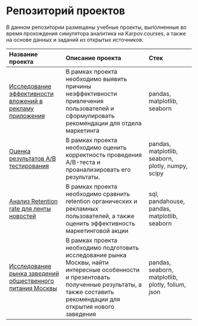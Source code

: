 # Репозиторий проектов

В данном репозитории размещены учебные проекты, выполненные во время прохождения симулятора аналитика на Karpov.courses, а также на основе данных и заданий из открытых источников.

| **Название проекта**                  | **Описание проекта**                                          | **Стек**                                 |
|:--------------------------------------|:--------------------------------------------------------------|:------------------------------------------------|
|[Исследование эффективности вложений в рекламу приложения](https://github.com/alexey-zamarin/Study_projects/tree/main/1.%20%D0%9F%D1%80%D0%BE%D0%B5%D0%BA%D1%82.%20%D0%98%D1%81%D1%81%D0%BB%D0%B5%D0%B4%D0%BE%D0%B2%D0%B0%D0%BD%D0%B8%D0%B5%20%D1%8D%D1%84%D1%84%D0%B5%D0%BA%D1%82%D0%B8%D0%B2%D0%BD%D0%BE%D1%81%D1%82%D0%B8%20%D0%B2%D0%BB%D0%BE%D0%B6%D0%B5%D0%BD%D0%B8%D0%B9%20%D0%B2%20%D1%80%D0%B5%D0%BA%D0%BB%D0%B0%D0%BC%D1%83)| В рамках проекта необходимо выявить причины неэффективности привлечения пользователей и сформулировать рекомендации для отдела маркетинга | pandas, matplotlib, seaborn|
|[Оценка результатов A/B тестирования](https://github.com/alexey-zamarin/Study_projects/tree/main/2.%20%D0%9F%D1%80%D0%BE%D0%B5%D0%BA%D1%82.%20%D0%9E%D1%86%D0%B5%D0%BD%D0%BA%D0%B0%20%D1%80%D0%B5%D0%B7%D1%83%D0%BB%D1%8C%D1%82%D0%B0%D1%82%D0%BE%D0%B2%20AB-%D1%82%D0%B5%D1%81%D1%82%D0%B8%D1%80%D0%BE%D0%B2%D0%B0%D0%BD%D0%B8%D1%8F)|В рамках проекта необходимо оценить корректность проведения A/B-теста и проанализировать его результаты.|pandas, matplotlib, seaborn, plotly, numpy, scipy|
|[Анализ Retention rate для ленты новостей](https://github.com/alexey-zamarin/Study_projects/tree/main/3.%20%D0%9F%D1%80%D0%BE%D0%B5%D0%BA%D1%82.%20%D0%90%D0%BD%D0%B0%D0%BB%D0%B8%D0%B7%20Retention%20rate%20%D0%B4%D0%BB%D1%8F%20%D0%BB%D0%B5%D0%BD%D1%82%D1%8B%20%D0%BD%D0%BE%D0%B2%D0%BE%D1%81%D1%82%D0%B5%D0%B9)|В рамках проекта необходимо сравнить retention органических и рекламных пользователей, а также оценить эффективность маркетинговой акции|sql, pandahouse, pandas, matplotlib, seaborn|
|[Исследование рынка заведений общественного питания Москвы](https://github.com/alexey-zamarin/Study_projects/tree/main/4.%20%D0%9F%D1%80%D0%BE%D0%B5%D0%BA%D1%82.%20%D0%98%D1%81%D1%81%D0%BB%D0%B5%D0%B4%D0%BE%D0%B2%D0%B0%D0%BD%D0%B8%D0%B5%20%D1%80%D1%8B%D0%BD%D0%BA%D0%B0%20%D0%B7%D0%B0%D0%B2%D0%B5%D0%B4%D0%B5%D0%BD%D0%B8%D0%B9%20%D0%BE%D0%B1%D1%89%D0%B5%D1%81%D1%82%D0%B2%D0%B5%D0%BD%D0%BD%D0%BE%D0%B3%D0%BE%20%D0%BF%D0%B8%D1%82%D0%B0%D0%BD%D0%B8%D1%8F%20%D0%9C%D0%BE%D1%81%D0%BA%D0%B2%D1%8B)|В рамках проекта необходимо подготовить исследование рынка Москвы, найти интересные особенности и презентовать полученные результаты, а также составить рекомендации для открытия нового заведения|pandas, seaborn, matplotlib, plotly, folium, json|
